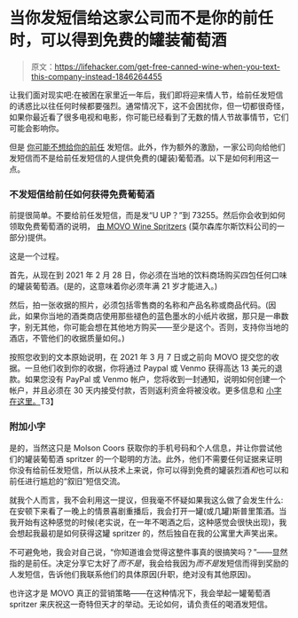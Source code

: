 # 当你发短信给这家公司而不是你的前任时，可以得到免费的罐装葡萄酒

> 原文：<https://lifehacker.com/get-free-canned-wine-when-you-text-this-company-instead-1846264455>

让我们面对现实吧:在被困在家里近一年后，我们即将迎来情人节，给前任发短信的诱惑比以往任何时候都要强烈。通常情况下，这不会困扰你，但一切都很奇怪，如果你最近看了很多电视和电影，你可能已经看到了无数的情人节故事情节，它们可能会影响你。



但是 [你可能不想给你的前任](https://lifehacker.com/now-is-not-the-time-to-text-your-ex-1842696567) 发短信。此外，作为额外的激励，一家公司向给他们发短信而不是给前任发短信的人提供免费的(罐装)葡萄酒。以下是如何利用这一点。

### 不发短信给前任如何获得免费葡萄酒

前提很简单。不要给前任发短信，而是发“U UP？”到 73255。然后你会收到如何领取免费葡萄酒的说明， [由 MOVO Wine Spritzers](https://wineindustryadvisor.com/2021/02/09/movo-wants-to-be-your-valen-wine-this-year) (莫尔森库尔斯饮料公司的一部分)提供。

这是一个过程。

首先，从现在到 2021 年 2 月 28 日，你必须在当地的饮料商场购买四包任何口味的罐装葡萄酒。(是的，这意味着你必须年满 21 岁才能进入。)

然后，拍一张收据的照片，必须包括零售商的名称和产品名称或商品代码。(因此，如果你当地的酒类商店使用那些褪色的蓝色墨水的小纸片收据，那只是一串数字，别无其他，你可能会想在其他地方购买——至少是这个。否则，支持你当地的酒店，不管他们的收据质量如何。)

按照您收到的文本原始说明，在 2021 年 3 月 7 日或之前向 MOVO 提交您的收据。一旦他们收到你的收据，你将通过 Paypal 或 Venmo 获得高达 13 美元的退款。如果您没有 PayPal 或 Venmo 帐户，您将收到一封通知，说明如何创建一个帐户，并且必须在 30 天内接受付款，否则返利资金将被没收。更多信息和 [小字在这里。](https://www.promorules.com/movorebate21)T3】

### 附加小字

是的，当然这只是 Molson Coors 获取你的手机号码和个人信息，并让你尝试他们的罐装葡萄酒 spritzer 的一个聪明的方法。此外，他们不需要任何证据来证明你没有给前任发短信，所以从技术上来说，你可以得到免费的罐装烈酒*和*也可以和前任进行尴尬的“叙旧”短信交流。

就我个人而言，我不会利用这一提议，但我毫不怀疑如果我这么做了会发生什么:在安顿下来看了一晚上的情景喜剧重播后，我会打开一罐(或几罐)斯普里策酒。当我开始有这种感觉的时候(老实说，在一年不喝酒之后，这种感觉会很快出现)，我会想起我最初是如何获得这罐 spritzer 的，然后独自在我的公寓里大声笑出来。

不可避免地，我会对自己说，“你知道谁会觉得这整件事真的很搞笑吗？”——显然指的是前任。决定分享它太好了*而不是*，我会给我因为*而不是*发短信而得到奖励的人发短信，告诉他们我联系他们的具体原因(升职，绝对没有其他原因)。

也许这才是 MOVO 真正的营销策略——在这种情况下，我会举起一罐葡萄酒 spritzer 来庆祝这一奇特但天才的举动。无论如何，请负责任的喝酒发短信。